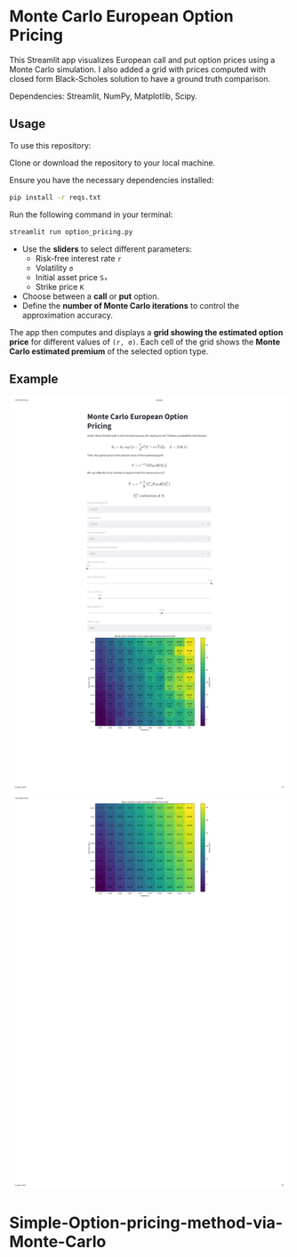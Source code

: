 # Monte Carlo European Option Pricing

This Streamlit app visualizes European call and put option prices using a Monte Carlo simulation. I also added a grid with prices computed with closed form Black-Scholes solution to have a ground truth comparison.

Dependencies: Streamlit, NumPy, Matplotlib, Scipy.

## Usage
To use this repository:

Clone or download the repository to your local machine.

Ensure you have the necessary dependencies installed:
```bash
pip install -r reqs.txt
```

Run the following command in your terminal:
```bash
streamlit run option_pricing.py
```
- Use the **sliders** to select different parameters:  
  - Risk-free interest rate `r`  
  - Volatility `σ`  
  - Initial asset price `S₀`  
  - Strike price `K`  
- Choose between a **call** or **put** option.  
- Define the **number of Monte Carlo iterations** to control the approximation accuracy.

The app then computes and displays a **grid showing the estimated option price** for different values of `(r, σ)`. Each cell of the grid shows the **Monte Carlo estimated premium** of the selected option type.

## Example

![Monte Carlo Option Pricing App](img_option_pricing-1.png)
![Monte Carlo Option Pricing App](img_option_pricing-2.png)

# Simple-Option-pricing-method-via-Monte-Carlo

